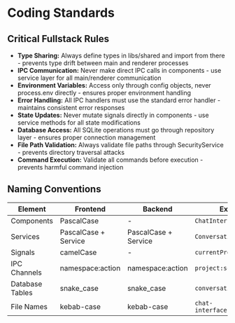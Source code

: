 # Coding Standards

## Critical Fullstack Rules

- **Type Sharing:** Always define types in libs/shared and import from there - prevents type drift between main and renderer processes
- **IPC Communication:** Never make direct IPC calls in components - use service layer for all main/renderer communication
- **Environment Variables:** Access only through config objects, never process.env directly - ensures proper environment handling
- **Error Handling:** All IPC handlers must use the standard error handler - maintains consistent error responses
- **State Updates:** Never mutate signals directly in components - use service methods for all state modifications
- **Database Access:** All SQLite operations must go through repository layer - ensures proper connection management
- **File Path Validation:** Always validate file paths through SecurityService - prevents directory traversal attacks
- **Command Execution:** Validate all commands before execution - prevents harmful command injection

## Naming Conventions

| Element | Frontend | Backend | Example |
|---------|----------|---------|---------|
| Components | PascalCase | - | `ChatInterfaceComponent` |
| Services | PascalCase + Service | PascalCase + Service | `ConversationService` |
| Signals | camelCase | - | `currentProject` |
| IPC Channels | namespace:action | namespace:action | `project:scan` |
| Database Tables | snake_case | snake_case | `conversations` |
| File Names | kebab-case | kebab-case | `chat-interface.component.ts` |
